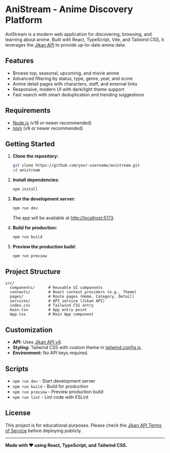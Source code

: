 # AniStream - Anime Discovery Platform

AniStream is a modern web application for discovering, browsing, and learning about anime. Built with React, TypeScript, Vite, and Tailwind CSS, it leverages the [Jikan API](https://jikan.moe/) to provide up-to-date anime data.

## Features

- Browse top, seasonal, upcoming, and movie anime
- Advanced filtering by status, type, genre, year, and score
- Anime detail pages with characters, staff, and external links
- Responsive, modern UI with dark/light theme support
- Fast search with smart deduplication and trending suggestions

## Requirements

- [Node.js](https://nodejs.org/) (v18 or newer recommended)
- [npm](https://www.npmjs.com/) (v9 or newer recommended)

## Getting Started

1. **Clone the repository:**
   ```sh
   git clone https://github.com/your-username/anistream.git
   cd anistream
   ```

2. **Install dependencies:**
   ```sh
   npm install
   ```

3. **Run the development server:**
   ```sh
   npm run dev
   ```
   The app will be available at [http://localhost:5173](http://localhost:5173).

4. **Build for production:**
   ```sh
   npm run build
   ```

5. **Preview the production build:**
   ```sh
   npm run preview
   ```

## Project Structure

```
src/
  components/      # Reusable UI components
  contexts/        # React context providers (e.g., Theme)
  pages/           # Route pages (Home, Category, Detail)
  services/        # API service (Jikan API)
  index.css        # Tailwind CSS entry
  main.tsx         # App entry point
  App.tsx          # Main App component
```

## Customization

- **API:** Uses [Jikan API v4](https://docs.api.jikan.moe/).
- **Styling:** Tailwind CSS with custom theme in [tailwind.config.js](tailwind.config.js).
- **Environment:** No API keys required.

## Scripts

- `npm run dev` - Start development server
- `npm run build` - Build for production
- `npm run preview` - Preview production build
- `npm run lint` - Lint code with ESLint

## License

This project is for educational purposes. Please check the [Jikan API Terms of Service](https://jikan.moe/) before deploying publicly.

---

**Made with ❤️ using React, TypeScript, and Tailwind CSS.**